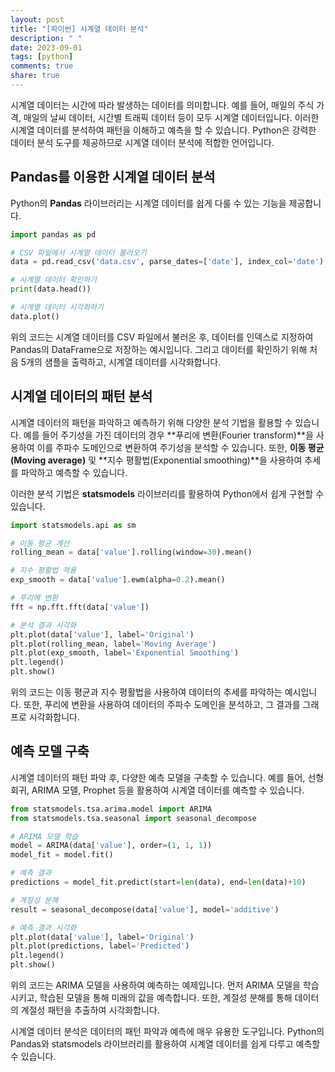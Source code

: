 ```yaml
---
layout: post
title: "[파이썬] 시계열 데이터 분석"
description: " "
date: 2023-09-01
tags: [python]
comments: true
share: true
---
```


시계열 데이터는 시간에 따라 발생하는 데이터를 의미합니다. 예를 들어, 매일의 주식 가격, 매일의 날씨 데이터, 시간별 트래픽 데이터 등이 모두 시계열 데이터입니다. 이러한 시계열 데이터를 분석하여 패턴을 이해하고 예측을 할 수 있습니다. Python은 강력한 데이터 분석 도구를 제공하므로 시계열 데이터 분석에 적합한 언어입니다.

## Pandas를 이용한 시계열 데이터 분석

Python의 **Pandas** 라이브러리는 시계열 데이터를 쉽게 다룰 수 있는 기능을 제공합니다.

```python
import pandas as pd

# CSV 파일에서 시계열 데이터 불러오기
data = pd.read_csv('data.csv', parse_dates=['date'], index_col='date')

# 시계열 데이터 확인하기
print(data.head())

# 시계열 데이터 시각화하기
data.plot()
```

위의 코드는 시계열 데이터를 CSV 파일에서 불러온 후, 데이터를 인덱스로 지정하여 Pandas의 DataFrame으로 저장하는 예시입니다. 그리고 데이터를 확인하기 위해 처음 5개의 샘플을 출력하고, 시계열 데이터를 시각화합니다.

## 시계열 데이터의 패턴 분석

시계열 데이터의 패턴을 파악하고 예측하기 위해 다양한 분석 기법을 활용할 수 있습니다. 예를 들어 주기성을 가진 데이터의 경우 **푸리에 변환(Fourier transform)**을 사용하여 이를 주파수 도메인으로 변환하여 주기성을 분석할 수 있습니다. 또한, **이동 평균(Moving average)** 및 **지수 평활법(Exponential smoothing)**을 사용하여 추세를 파악하고 예측할 수 있습니다.

이러한 분석 기법은 **statsmodels** 라이브러리를 활용하여 Python에서 쉽게 구현할 수 있습니다.

```python
import statsmodels.api as sm

# 이동 평균 계산
rolling_mean = data['value'].rolling(window=30).mean()

# 지수 평활법 적용
exp_smooth = data['value'].ewm(alpha=0.2).mean()

# 푸리에 변환
fft = np.fft.fft(data['value'])

# 분석 결과 시각화
plt.plot(data['value'], label='Original')
plt.plot(rolling_mean, label='Moving Average')
plt.plot(exp_smooth, label='Exponential Smoothing')
plt.legend()
plt.show()
```

위의 코드는 이동 평균과 지수 평활법을 사용하여 데이터의 추세를 파악하는 예시입니다. 또한, 푸리에 변환을 사용하여 데이터의 주파수 도메인을 분석하고, 그 결과를 그래프로 시각화합니다.

## 예측 모델 구축

시계열 데이터의 패턴 파악 후, 다양한 예측 모델을 구축할 수 있습니다. 예를 들어, 선형 회귀, ARIMA 모델, Prophet 등을 활용하여 시계열 데이터를 예측할 수 있습니다.

```python
from statsmodels.tsa.arima.model import ARIMA
from statsmodels.tsa.seasonal import seasonal_decompose

# ARIMA 모델 학습
model = ARIMA(data['value'], order=(1, 1, 1))
model_fit = model.fit()

# 예측 결과
predictions = model_fit.predict(start=len(data), end=len(data)+10)

# 계절성 분해
result = seasonal_decompose(data['value'], model='additive')

# 예측 결과 시각화
plt.plot(data['value'], label='Original')
plt.plot(predictions, label='Predicted')
plt.legend()
plt.show()
```

위의 코드는 ARIMA 모델을 사용하여 예측하는 예제입니다. 먼저 ARIMA 모델을 학습시키고, 학습된 모델을 통해 미래의 값을 예측합니다. 또한, 계절성 분해를 통해 데이터의 계절성 패턴을 추출하여 시각화합니다.

시계열 데이터 분석은 데이터의 패턴 파악과 예측에 매우 유용한 도구입니다. Python의 Pandas와 statsmodels 라이브러리를 활용하여 시계열 데이터를 쉽게 다루고 예측할 수 있습니다.
